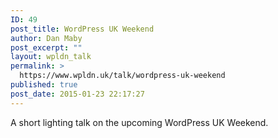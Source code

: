 ```yaml
---
ID: 49
post_title: WordPress UK Weekend
author: Dan Maby
post_excerpt: ""
layout: wpldn_talk
permalink: >
  https://www.wpldn.uk/talk/wordpress-uk-weekend
published: true
post_date: 2015-01-23 22:17:27
---
```

A short lighting talk on the upcoming WordPress UK Weekend.